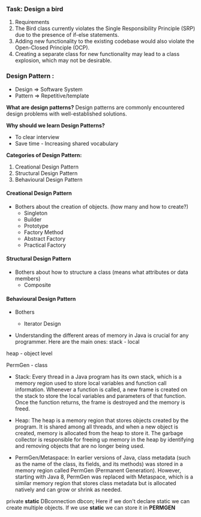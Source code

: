 ### Task: Design a bird

1. Requirements
2. The Bird class currently violates the Single Responsibility Principle (SRP) due to the presence of if-else statements.
3. Adding new functionality to the existing codebase would also violate the Open-Closed Principle (OCP).
4. Creating a separate class for new functionality may lead to a class explosion, which may not be desirable.


### Design Pattern :
* Design => Software System 
* Pattern => Repetitive/template

**What are design patterns?** 
Design patterns are commonly encountered design problems with well-established solutions.

**Why should we learn Design Patterns?**
* To clear interview
* Save time - Increasing shared vocabulary

**Categories of Design Pattern:**
1. Creational Design Pattern
2. Structural Design Pattern
3. Behavioural Design Pattern

#### Creational Design Pattern
* Bothers about the creation of objects. (how many and how to create?)
    - Singleton
    - Builder
    - Prototype
    - Factory Method
    - Abstract Factory
    - Practical Factory

#### Structural Design Pattern
* Bothers about how to structure a class (means what attributes or data members)
    - Composite 

#### Behavioural Design Pattern
*  Bothers 

    - Iterator Design 

* Understanding the different areas of memory in Java is crucial for any programmer. Here are the main ones:
stack - local

heap - object level

PermGen - class 

- Stack: Every thread in a Java program has its own stack, which is a memory region used to store local variables and function call information. Whenever a function is called, a new frame is created on the stack to store the local variables and parameters of that function. Once the function returns, the frame is destroyed and the memory is freed.

- Heap: The heap is a memory region that stores objects created by the program. It is shared among all threads, and when a new object is created, memory is allocated from the heap to store it. The garbage collector is responsible for freeing up memory in the heap by identifying and removing objects that are no longer being used.

- PermGen/Metaspace: In earlier versions of Java, class metadata (such as the name of the class, its fields, and its methods) was stored in a memory region called PermGen (Permanent Generation). However, starting with Java 8, PermGen was replaced with Metaspace, which is a similar memory region that stores class metadata but is allocated natively and can grow or shrink as needed.


private **static** DBconnection dbcon;
Here if we don't declare static we can create multiple objects.
If we use **static** we can store it in **PERMGEN**
